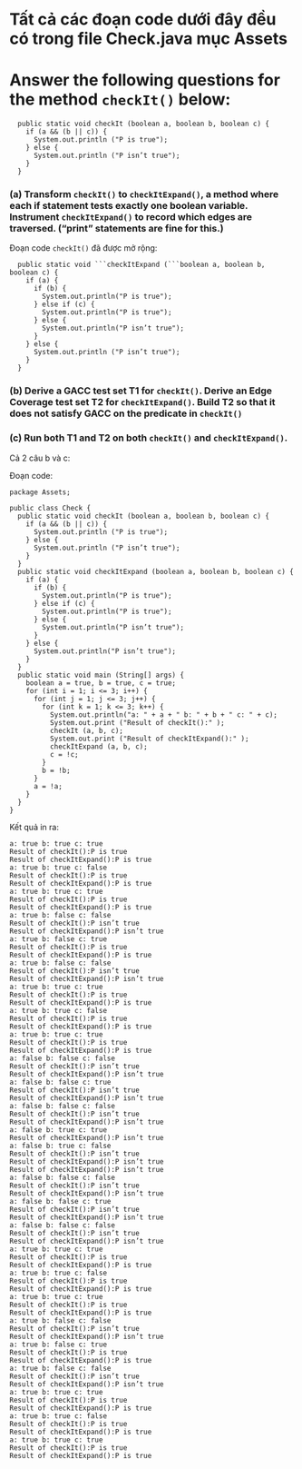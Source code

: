# Tất cả các đoạn code dưới đây đều có trong file Check.java mục Assets
# Answer the following questions for the method ```checkIt()``` below:
```
  public static void checkIt (boolean a, boolean b, boolean c) {
    if (a && (b || c)) {
      System.out.println ("P is true");
    } else {
      System.out.println ("P isn’t true");
    }
  }
```
### (a) Transform ```checkIt()``` to ```checkItExpand()```, a method where each if statement tests exactly one boolean variable. Instrument ```checkItExpand()``` to record which edges are traversed. (“print” statements are fine for this.)
Đoạn code ```checkIt()``` đã được mở rộng: 
```
  public static void ```checkItExpand (```boolean a, boolean b, boolean c) {
    if (a) {
      if (b) {
        System.out.println("P is true");
      } else if (c) {
        System.out.println("P is true");
      } else {
        System.out.println("P isn’t true");
      }
    } else {
      System.out.println ("P isn’t true");
    }
  }
```

### (b) Derive a GACC test set T1 for ```checkIt()```. Derive an Edge Coverage test set T2 for ```checkItExpand()```. Build T2 so that it does not satisfy GACC on the predicate in ```checkIt()```
### (c) Run both T1 and T2 on both ```checkIt()``` and ```checkItExpand()```.

Cả 2 câu b và c:

Đoạn code:
```
package Assets;

public class Check {
  public static void checkIt (boolean a, boolean b, boolean c) {
    if (a && (b || c)) {
      System.out.println ("P is true");
    } else {
      System.out.println ("P isn’t true");
    }
  }
  public static void checkItExpand (boolean a, boolean b, boolean c) {
    if (a) {
      if (b) {
        System.out.println("P is true");
      } else if (c) {
        System.out.println("P is true");
      } else {
        System.out.println("P isn’t true");
      }
    } else {
      System.out.println("P isn’t true");
    }
  }
  public static void main (String[] args) {
    boolean a = true, b = true, c = true;
    for (int i = 1; i <= 3; i++) {
      for (int j = 1; j <= 3; j++) {
        for (int k = 1; k <= 3; k++) {
          System.out.println("a: " + a + " b: " + b + " c: " + c);
          System.out.print ("Result of checkIt():" );
          checkIt (a, b, c);
          System.out.print ("Result of checkItExpand():" );
          checkItExpand (a, b, c);
          c = !c;
        }
        b = !b;
      }
      a = !a;
    }
  }
}
```

Kết quả in ra: 
```
a: true b: true c: true
Result of checkIt():P is true
Result of checkItExpand():P is true
a: true b: true c: false
Result of checkIt():P is true
Result of checkItExpand():P is true
a: true b: true c: true
Result of checkIt():P is true
Result of checkItExpand():P is true
a: true b: false c: false
Result of checkIt():P isn’t true
Result of checkItExpand():P isn’t true
a: true b: false c: true
Result of checkIt():P is true
Result of checkItExpand():P is true
a: true b: false c: false
Result of checkIt():P isn’t true
Result of checkItExpand():P isn’t true
a: true b: true c: true
Result of checkIt():P is true
Result of checkItExpand():P is true
a: true b: true c: false
Result of checkIt():P is true
Result of checkItExpand():P is true
a: true b: true c: true
Result of checkIt():P is true
Result of checkItExpand():P is true
a: false b: false c: false
Result of checkIt():P isn’t true
Result of checkItExpand():P isn’t true
a: false b: false c: true
Result of checkIt():P isn’t true
Result of checkItExpand():P isn’t true
a: false b: false c: false
Result of checkIt():P isn’t true
Result of checkItExpand():P isn’t true
a: false b: true c: true
Result of checkItExpand():P isn’t true
a: false b: true c: false
Result of checkIt():P isn’t true
Result of checkItExpand():P isn’t true
Result of checkItExpand():P isn’t true
a: false b: false c: false
Result of checkIt():P isn’t true
Result of checkItExpand():P isn’t true
a: false b: false c: true
Result of checkIt():P isn’t true
Result of checkItExpand():P isn’t true
a: false b: false c: false
Result of checkIt():P isn’t true
Result of checkItExpand():P isn’t true
a: true b: true c: true
Result of checkIt():P is true
Result of checkItExpand():P is true
a: true b: true c: false
Result of checkIt():P is true
Result of checkItExpand():P is true
a: true b: true c: true
Result of checkIt():P is true
Result of checkItExpand():P is true
a: true b: false c: false
Result of checkIt():P isn’t true
Result of checkItExpand():P isn’t true
a: true b: false c: true
Result of checkIt():P is true
Result of checkItExpand():P is true
a: true b: false c: false
Result of checkIt():P isn’t true
Result of checkItExpand():P isn’t true
a: true b: true c: true
Result of checkIt():P is true
Result of checkItExpand():P is true
a: true b: true c: false
Result of checkIt():P is true
Result of checkItExpand():P is true
a: true b: true c: true
Result of checkIt():P is true
Result of checkItExpand():P is true
```